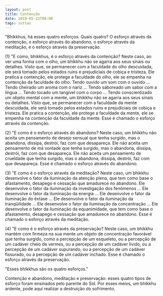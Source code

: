 ```yaml
---
layout: post
title: Contenção
date: 2019-05-22T00:00
tags: suttas
---
```

"Bhikkhus, há esses quatro esforços. Quais quatro? O esforço através da contenção, o esforço através do abandono, o esforço através da meditação, e o esforço através da preservação.

(1) "E como, bhikkhus, é o esforço através da contenção? Neste caso, ao ver uma forma com o olho, um bhikkhu não se agarra aos seus sinais ou detalhes. Visto que, se permanecer com a faculdade do olho descuidada, ele será tomado pelos estados ruins e prejudiciais de cobiça e tristeza. Ele pratica a contenção, ele protege a faculdade do olho, ele se empenha na contenção da faculdade do olho. Tendo ouvido um som com o ouvido ... Tendo cheirado um aroma com o nariz ... Tendo saboreado um sabor com a língua ... Tendo tocado um tangível com o corpo ... Tendo conscientizado um objeto mental com a mente, um bhikkhu não se agarra aos seus sinais ou detalhes. Visto que, se permanecer com a faculdade da mente descuidada, ele será tomado pelos estados ruins e prejudiciais de cobiça e tristeza. Ele pratica a contenção, ele protege a faculdade da mente, ele se empenha na contenção da faculdade da mente. Esse é chamado o esforço através da contenção.

(2) "E como é o esforço através do abandono? Neste caso, um bhikkhu não aceita um pensamento de desejo sensual que tenha surgido, mas o abandona, dissipa, destrói, faz com que desapareça. Ele não aceita um pensamento de má vontade que tenha surgido, mas o abandona, dissipa, destrói, faz com que desapareça. Ele não aceita um pensamento de crueldade que tenha surgido, mas o abandona, dissipa, destrói, faz com que desapareça. Esse é chamado o esforço através do abandono.

(3) "E como é o esforço através da meditação? Neste caso, um bhikkhu desenvolve o fator da iluminação da atenção plena, que tem como base o afastamento, desapego e cessação que amadurece no abandono. Ele desenvolve o fator da iluminação da investigação dos fenômenos ... Ele desenvolve o fator da iluminação da energia ... Ele desenvolve o fator da iluminação do êxtase ... Ele desenvolve o fator da iluminação da tranqüilidade ... Ele desenvolve o fator da iluminação da concentração ... Ele desenvolve o fator da iluminação da equanimidade, que tem como base o afastamento, desapego e cessação que amadurece no abandono. Esse é chamado o esforço através da meditação.

(4) "E como é o esforço através da preservação? Neste caso, um bhikkhu mantém com firmeza na sua mente um objeto de concentração favorável que tenha surgido, como a percepção de um esqueleto, ou a percepção de um cadáver cheio de vermes, ou a percepção de um cadáver lívido, ou a percepção de um cadáver supurando, ou a percepção de um cadáver fissurado, ou a percepção de um cadáver inchado. Esse é chamado o esforço através da preservação.

"Esses bhikkhus são os quatro esforços."

Contenção e abandono, meditação e preservação: esses quatro tipos de esforço foram ensinados pelo parente do Sol. Por esses meios, um bhikkhu ardente, pode aqui realizar a destruição do sofrimento.

